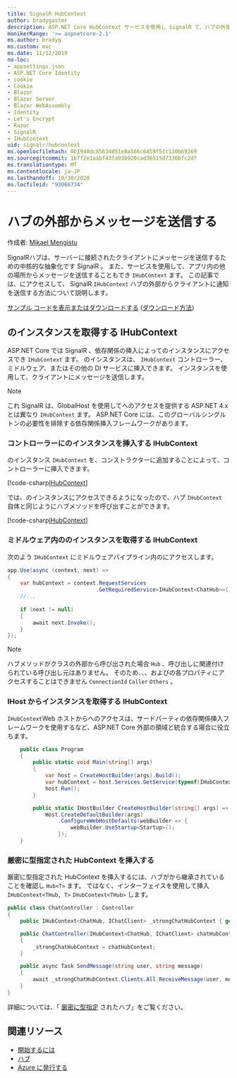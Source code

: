 ```yaml
---
title: SignalR HubContext
author: bradygaster
description: ASP.NET Core HubContext サービスを使用し SignalR て、ハブの外部からクライアントに通知を送信する方法について説明します。
monikerRange: '>= aspnetcore-2.1'
ms.author: bradyg
ms.custom: mvc
ms.date: 11/12/2019
no-loc:
- appsettings.json
- ASP.NET Core Identity
- cookie
- Cookie
- Blazor
- Blazor Server
- Blazor WebAssembly
- Identity
- Let's Encrypt
- Razor
- SignalR
- IHubContext
uid: signalr/hubcontext
ms.openlocfilehash: 0b1940dc85634051e8a566c6859f51c130b69269
ms.sourcegitcommit: 1b7f2e1aabf43fa93b920cad36515d7336bfc2df
ms.translationtype: MT
ms.contentlocale: ja-JP
ms.lasthandoff: 10/30/2020
ms.locfileid: "93066734"
---
```

# <a name="send-messages-from-outside-a-hub"></a>ハブの外部からメッセージを送信する

作成者: [Mikael Mengistu](https://twitter.com/MikaelM_12)

SignalRハブは、サーバーに接続されたクライアントにメッセージを送信するための中核的な抽象化です SignalR 。 また、サービスを使用して、アプリ内の他の場所からメッセージを送信することもでき `IHubContext` ます。 この記事では、にアクセスして、 SignalR `IHubContext` ハブの外部からクライアントに通知を送信する方法について説明します。

[サンプル コードを表示またはダウンロードする](https://github.com/dotnet/AspNetCore.Docs/tree/master/aspnetcore/signalr/hubcontext/sample/) ([ダウンロード方法](xref:index#how-to-download-a-sample))

## <a name="get-an-instance-of-no-locihubcontext"></a>のインスタンスを取得する IHubContext

ASP.NET Core では SignalR 、依存関係の挿入によってのインスタンスにアクセスでき `IHubContext` ます。 のインスタンスは、 `IHubContext` コントローラー、ミドルウェア、またはその他の DI サービスに挿入できます。 インスタンスを使用して、クライアントにメッセージを送信します。

> [!NOTE]
> これ SignalR は、GlobalHost を使用してへのアクセスを提供する ASP.NET 4.x とは異なり `IHubContext` ます。 ASP.NET Core には、このグローバルシングルトンの必要性を排除する依存関係挿入フレームワークがあります。

### <a name="inject-an-instance-of-no-locihubcontext-in-a-controller"></a>コントローラーにのインスタンスを挿入する IHubContext

のインスタンス `IHubContext` を、コンストラクターに追加することによって、コントローラーに挿入できます。

[!code-csharp[IHubContext](hubcontext/sample/Controllers/HomeController.cs?range=12-19,57)]

では、のインスタンスにアクセスできるようになったので、ハブ `IHubContext` 自体と同じようにハブメソッドを呼び出すことができます。

[!code-csharp[IHubContext](hubcontext/sample/Controllers/HomeController.cs?range=21-25)]

### <a name="get-an-instance-of-no-locihubcontext-in-middleware"></a>ミドルウェア内ののインスタンスを取得する IHubContext

次のよう `IHubContext` にミドルウェアパイプライン内のにアクセスします。

```csharp
app.Use(async (context, next) =>
{
    var hubContext = context.RequestServices
                            .GetRequiredService<IHubContext<ChatHub>>();
    //...
    
    if (next != null)
    {
        await next.Invoke();
    }
});
```

> [!NOTE]
> ハブメソッドがクラスの外部から呼び出された場合 `Hub` 、呼び出しに関連付けられている呼び出し元はありません。 そのため、、、およびの各プロパティにアクセスすることはできません `ConnectionId` `Caller` `Others` 。

### <a name="get-an-instance-of-no-locihubcontext-from-ihost"></a>IHost からインスタンスを取得する IHubContext

`IHubContext`Web ホストからへのアクセスは、サードパーティの依存関係挿入フレームワークを使用するなど、ASP.NET Core 外部の領域と統合する場合に役立ちます。

```csharp
    public class Program
    {
        public static void Main(string[] args)
        {
            var host = CreateHostBuilder(args).Build();
            var hubContext = host.Services.GetService(typeof(IHubContext<ChatHub>));
            host.Run();
        }

        public static IHostBuilder CreateHostBuilder(string[] args) =>
            Host.CreateDefaultBuilder(args)
                .ConfigureWebHostDefaults(webBuilder => {
                    webBuilder.UseStartup<Startup>();
                });
    }
```

### <a name="inject-a-strongly-typed-hubcontext"></a>厳密に型指定された HubContext を挿入する

厳密に型指定された HubContext を挿入するには、ハブがから継承されていることを確認し `Hub<T>` ます。 ではなく、インターフェイスを使用して挿入 `IHubContext<THub, T>` `IHubContext<THub>` します。

```csharp
public class ChatController : Controller
{
    public IHubContext<ChatHub, IChatClient> _strongChatHubContext { get; }

    public ChatController(IHubContext<ChatHub, IChatClient> chatHubContext)
    {
        _strongChatHubContext = chatHubContext;
    }

    public async Task SendMessage(string user, string message)
    {
        await _strongChatHubContext.Clients.All.ReceiveMessage(user, message);
    }
}
```

詳細については、「 [厳密に型指定](xref:signalr/hubs#strongly-typed-hubs) されたハブ」をご覧ください。

## <a name="related-resources"></a>関連リソース

* [開始するには](xref:tutorials/signalr)
* [ハブ](xref:signalr/hubs)
* [Azure に発行する](xref:signalr/publish-to-azure-web-app)

